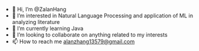 - 👋 Hi, I’m @ZalanHang
- 👀 I’m interested in Natural Language Processing and application of ML in analyzing literature
- 🌱 I’m currently learning Java
- 💞️ I’m looking to collaborate on anything related to my interests
- 📫 How to reach me alanzhang13579@gmail.com

<!---
ZalanHang/ZalanHang is a ✨ special ✨ repository because its `README.md` (this file) appears on your GitHub profile.
You can click the Preview link to take a look at your changes.
--->
